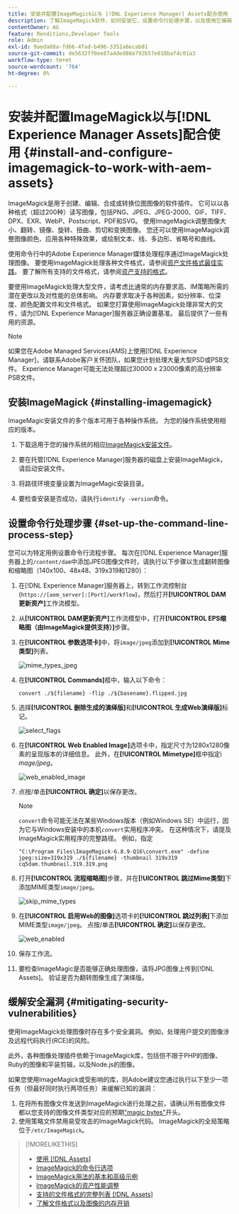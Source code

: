 ```yaml
---
title: 安装并配置ImageMagick以与 [!DNL Experience Manager] Assets配合使用
description: 了解ImageMagick软件、如何安装它、设置命令行处理步骤，以及使用它编辑、撰写和从图像生成缩略图。
contentOwner: AG
feature: Renditions,Developer Tools
role: Admin
exl-id: 9aeda88a-fd66-4fad-b496-3352a6ecab81
source-git-commit: de5632ff0ee87a4ded88e792b57e818baf4c01a3
workflow-type: tm+mt
source-wordcount: '764'
ht-degree: 0%

---
```


# 安装并配置ImageMagick以与[!DNL Experience Manager Assets]配合使用 {#install-and-configure-imagemagick-to-work-with-aem-assets}

ImageMagick是用于创建、编辑、合成或转换位图图像的软件插件。 它可以以各种格式（超过200种）读写图像，包括PNG、JPEG、JPEG-2000、GIF、TIFF、DPX、EXR、WebP、Postscript、PDF和SVG。 使用ImageMagick调整图像大小、翻转、镜像、旋转、扭曲、剪切和变换图像。 您还可以使用ImageMagick调整图像颜色、应用各种特殊效果，或绘制文本、线、多边形、省略号和曲线。

使用命令行中的Adobe Experience Manager媒体处理程序通过ImageMagick处理图像。 要使用ImageMagick处理各种文件格式，请参阅[资产文件格式最佳实践](assets-file-format-best-practices.md)。 要了解所有支持的文件格式，请参阅[资产支持的格式](assets-formats.md)。

要使用ImageMagick处理大型文件，请考虑比通常的内存要求高、IM策略所需的潜在更改以及对性能的总体影响。 内存要求取决于各种因素，如分辨率、位深度、颜色配置文件和文件格式。 如果您打算使用ImageMagick处理非常大的文件，请为[!DNL Experience Manager]服务器正确设置基准。 最后提供了一些有用的资源。

>[!NOTE]
>
>如果您在Adobe Managed Services(AMS)上使用[!DNL Experience Manager]，请联系Adobe客户关怀团队，如果您计划处理大量大型PSD或PSB文件。 Experience Manager可能无法处理超过30000 x 23000像素的高分辨率PSB文件。

## 安装ImageMagick {#installing-imagemagick}

ImageMagic安装文件的多个版本可用于各种操作系统。 为您的操作系统使用相应的版本。

1. 下载适用于您的操作系统的相应[ImageMagick安装文件](https://www.imagemagick.org/script/download.php)。
1. 要在托管[!DNL Experience Manager]服务器的磁盘上安装ImageMagick，请启动安装文件。

1. 将路径环境变量设置为ImageMagic安装目录。
1. 要检查安装是否成功，请执行`identify -version`命令。

## 设置命令行处理步骤 {#set-up-the-command-line-process-step}

您可以为特定用例设置命令行流程步骤。 每次在[!DNL Experience Manager]服务器上的`/content/dam`中添加JPEG图像文件时，请执行以下步骤以生成翻转图像和缩略图（140x100、48x48、319x319和1280）：

1. 在[!DNL Experience Manager]服务器上，转到工作流控制台(`https://[aem_server]:[Port]/workflow`)，然后打开&#x200B;**[!UICONTROL DAM更新资产]**&#x200B;工作流模型。
1. 从&#x200B;**[!UICONTROL DAM更新资产]**&#x200B;工作流模型中，打开&#x200B;**[!UICONTROL EPS缩略图（由ImageMagick提供支持）]**&#x200B;步骤。
1. 在&#x200B;**[!UICONTROL 参数选项卡]**&#x200B;中，将`image/jpeg`添加到&#x200B;**[!UICONTROL Mime类型]**&#x200B;列表。

   ![mime_types_jpeg](assets/mime_types_jpeg.png)

1. 在&#x200B;**[!UICONTROL Commands]**&#x200B;框中，输入以下命令：

   `convert ./${filename} -flip ./${basename}.flipped.jpg`

1. 选择&#x200B;**[!UICONTROL 删除生成的演绎版]**&#x200B;和&#x200B;**[!UICONTROL 生成Web演绎版]**&#x200B;标记。

   ![select_flags](assets/select_flags.png)

1. 在&#x200B;**[!UICONTROL Web Enabled Image]**&#x200B;选项卡中，指定尺寸为1280x1280像素的呈现版本的详细信息。 此外，在&#x200B;**[!UICONTROL Mimetype]**&#x200B;框中指定i *mage/jpeg*。

   ![web_enabled_image](assets/web_enabled_image.png)

1. 点按/单击&#x200B;**[!UICONTROL 确定]**&#x200B;以保存更改。

   >[!NOTE]
   >
   >`convert`命令可能无法在某些Windows版本（例如Windows SE）中运行，因为它与Windows安装中的本机`convert`实用程序冲突。 在这种情况下，请提及ImageMagick实用程序的完整路径。 例如，指定
   >
   >`"C:\Program Files\ImageMagick-6.8.9-Q16\convert.exe" -define jpeg:size=319x319 ./${filename} -thumbnail 319x319 cq5dam.thumbnail.319.319.png`

1. 打开&#x200B;**[!UICONTROL 流程缩略图]**&#x200B;步骤，并在&#x200B;**[!UICONTROL 跳过Mime类型]**&#x200B;下添加MIME类型`image/jpeg`。

   ![skip_mime_types](assets/skip_mime_types.png)

1. 在&#x200B;**[!UICONTROL 启用Web的图像]**&#x200B;选项卡的&#x200B;**[!UICONTROL 跳过列表]**&#x200B;下添加MIME类型`image/jpeg`。 点按/单击&#x200B;**[!UICONTROL 确定]**&#x200B;以保存更改。

   ![web_enabled](assets/web_enabled.png)

1. 保存工作流。
1. 要检查ImageMagic是否能够正确处理图像，请将JPG图像上传到[!DNL Assets]。 验证是否为翻转图像生成了演绎版。

## 缓解安全漏洞 {#mitigating-security-vulnerabilities}

使用ImageMagick处理图像时存在多个安全漏洞。 例如，处理用户提交的图像涉及远程代码执行(RCE)的风险。

此外，各种图像处理插件依赖于ImageMagick库，包括但不限于PHP的图像、Ruby的图像和平装剪辑，以及Node.js的图像。

如果您使用ImageMagick或受影响的库，则Adobe建议您通过执行以下至少一项任务（但最好同时执行两项任务）来缓解已知的漏洞：

1. 在将所有图像文件发送到ImageMagick进行处理之前，请确认所有图像文件都以您支持的图像文件类型对应的预期[&quot;magic bytes&quot;](https://en.wikipedia.org/wiki/List_of_file_signatures)开头。
1. 使用策略文件禁用易受攻击的ImageMagick代码。 ImageMagick的全局策略位于`/etc/ImageMagick`。

>[!MORELIKETHIS]
>
>* [使用 [!DNL Assets]](assets-file-format-best-practices.md)
>* [ImageMagick的命令行选项](https://www.imagemagick.org/script/command-line-options.php)
>* [ImageMagick用法的基本和高级示例](https://www.imagemagick.org/Usage/)
>* [ImageMagick的资产性能调整](performance-tuning-guidelines.md)
>* [支持的文件格式的完整列表 [!DNL Assets]](assets-formats.md)
>* [了解文件格式以及图像的内存开销](https://www.scantips.com/basics1d.html)

